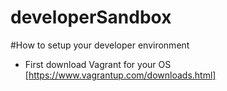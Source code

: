 # developerSandbox
#How to setup your developer environment
* First download Vagrant for your OS [https://www.vagrantup.com/downloads.html]
